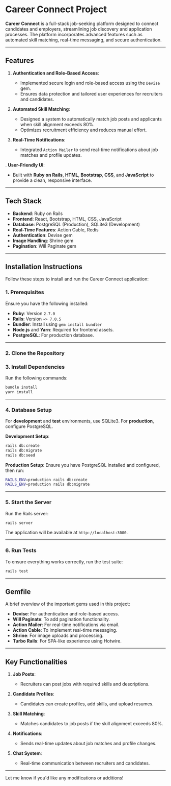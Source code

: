 # Career Connect Project

**Career Connect** is a full-stack job-seeking platform designed to connect candidates and employers, streamlining job discovery and application processes. The platform incorporates advanced features such as automated skill matching, real-time messaging, and secure authentication.

---

## **Features**

1. **Authentication and Role-Based Access**:
   - Implemented secure login and role-based access using the `Devise` gem.
   - Ensures data protection and tailored user experiences for recruiters and candidates.

2. **Automated Skill Matching**:
   - Designed a system to automatically match job posts and applicants when skill alignment exceeds 80%.
   - Optimizes recruitment efficiency and reduces manual effort.

3. **Real-Time Notifications**:
   - Integrated `Action Mailer` to send real-time notifications about job matches and profile updates.

. **User-Friendly UI**:
   - Built with **Ruby on Rails**, **HTML**, **Bootstrap**, **CSS**, and **JavaScript** to provide a clean, responsive interface.

---

## **Tech Stack**

- **Backend**: Ruby on Rails
- **Frontend**: React, Bootstrap, HTML, CSS, JavaScript
- **Database**: PostgreSQL (Production), SQLite3 (Development)
- **Real-Time Features**: Action Cable, Redis
- **Authentication**: Devise gem
- **Image Handling**: Shrine gem
- **Pagination**: Will Paginate gem

---

## **Installation Instructions**

Follow these steps to install and run the Career Connect application:

### **1. Prerequisites**
Ensure you have the following installed:
- **Ruby**: Version `2.7.0`
- **Rails**: Version `~> 7.0.5`
- **Bundler**: Install using `gem install bundler`
- **Node.js** and **Yarn**: Required for frontend assets.
- **PostgreSQL**: For production database.

---

### **2. Clone the Repository**

### **3. Install Dependencies**

Run the following commands:

```bash
bundle install
yarn install
```

---

### **4. Database Setup**

For **development** and **test** environments, use SQLite3. For **production**, configure PostgreSQL.

**Development Setup**:
```bash
rails db:create
rails db:migrate
rails db:seed
```

**Production Setup**:
Ensure you have PostgreSQL installed and configured, then run:
```bash
RAILS_ENV=production rails db:create
RAILS_ENV=production rails db:migrate
```

---

### **5. Start the Server**

Run the Rails server:
```bash
rails server
```

The application will be available at `http://localhost:3000`.

---

### **6. Run Tests**

To ensure everything works correctly, run the test suite:
```bash
rails test
```

---

## **Gemfile**

A brief overview of the important gems used in this project:

- **Devise**: For authentication and role-based access.
- **Will Paginate**: To add pagination functionality.
- **Action Mailer**: For real-time notifications via email.
- **Action Cable**: To implement real-time messaging.
- **Shrine**: For image uploads and processing.
- **Turbo Rails**: For SPA-like experience using Hotwire.

---

## **Key Functionalities**

1. **Job Posts**:
   - Recruiters can post jobs with required skills and descriptions.

2. **Candidate Profiles**:
   - Candidates can create profiles, add skills, and upload resumes.

3. **Skill Matching**:
   - Matches candidates to job posts if the skill alignment exceeds 80%.

4. **Notifications**:
   - Sends real-time updates about job matches and profile changes.

5. **Chat System**:
   - Real-time communication between recruiters and candidates.

---
Let me know if you'd like any modifications or additions!
